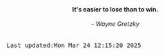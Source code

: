 
<div align="center"><b><span>It's easier to lose than to win.  </span></b><br><br><i> - Wayne Gretzky</i></div>
<br><br><kbd>Last updated:Mon Mar 24 12:15:20 2025</kbd>